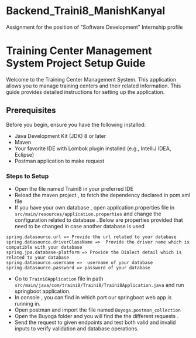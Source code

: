# Backend_Traini8_ManishKanyal
Assignment for the position of "Software Development" Internship profile

# Training Center Management System Project Setup Guide

Welcome to the Training Center Management System. This application allows you to manage training centers and their related information. This guide provides detailed instructions for setting up the application.

## Prerequisites
Before you begin, ensure you have the following installed:

* Java Development Kit (JDK) 8 or later
* Maven 
* Your favorite IDE with Lombok plugin installed (e.g., IntelliJ IDEA, Eclipse)
* Postman application to make request

### Steps to Setup
* Open the file named Traini8 in your preferred IDE 
* Reload the maven project , to fetch the dependency declared in pom.xml file
* If you have your own database , open application.properties file in `src/main/resources/application.properties` and change the configuration related to database . Below are properties provided that need to be changed in case another database is used
```
spring.datasource.url => Provide the url related to your database
spring.datasource.driverClassName =>  Provide the driver name which is compatible with your database
spring.jpa.database-platform => Provide the Dialect detail which is related to your database
spring.datasource.username =>  username of your database
spring.datasource.password => password of your database
```

* Go to `Traini8Application` file  in path `src/main/java/com/traini8/Traini8/Traini8Application.java` and run springboot application.
* In console , you can find in which port our springboot web app is running in.
* Open postman and import the file named `Buyoga.postman_collection` 
* Open the Buyoga folder and you will find the the different requests .
* Send the request to given endpoints and test both valid and invalid inputs to verify validation and database operations.
    


